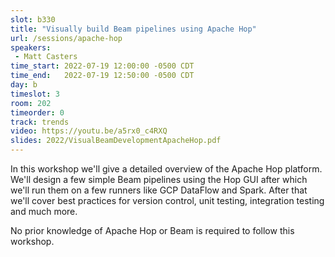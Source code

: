 ```yaml
---
slot: b330
title: "Visually build Beam pipelines using Apache Hop"
url: /sessions/apache-hop
speakers:
 - Matt Casters
time_start: 2022-07-19 12:00:00 -0500 CDT
time_end:   2022-07-19 12:50:00 -0500 CDT
day: b
timeslot: 3
room: 202
timeorder: 0
track: trends
video: https://youtu.be/a5rx0_c4RXQ
slides: 2022/VisualBeamDevelopmentApacheHop.pdf
---
```


In this workshop we'll give a detailed overview of the Apache Hop platform.  We'll design a few simple Beam pipelines using the Hop GUI after which we'll run them on a few runners like GCP DataFlow and Spark.  After that we'll cover best practices for version control, unit testing, integration testing and much more.

No prior knowledge of Apache Hop or Beam is required to follow this workshop.